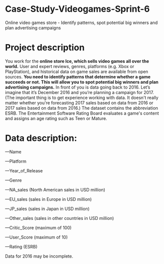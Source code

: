 # Case-Study-Videogames-Sprint-6
Online video games store - Identify patterns, spot potential big winners and plan advertising campaigns

# Project description
You work for the **online store Ice, which sells video games all over the world.** User and expert reviews, genres, platforms (e.g. Xbox or PlayStation), and historical data on game sales are available from open sources. **You need to identify patterns that determine whether a game succeeds or not. This will allow you to spot potential big winners and plan advertising campaigns.** In front of you is data going back to 2016. Let’s imagine that it’s December 2016 and you’re planning a campaign for 2017. (The important thing is to get experience working with data. It doesn't really matter whether you're forecasting 2017 sales based on data from 2016 or 2017 sales based on data from 2016.) The dataset contains the abbreviation ESRB. The Entertainment Software Rating Board evaluates a game's content and assigns an age rating such as Teen or Mature.

# Data description:
—Name

—Platform

—Year_of_Release

—Genre

—NA_sales (North American sales in USD million)

—EU_sales (sales in Europe in USD million)

—JP_sales (sales in Japan in USD million)

—Other_sales (sales in other countries in USD million)

—Critic_Score (maximum of 100)

—User_Score (maximum of 10)

—Rating (ESRB)

Data for 2016 may be incomplete.
